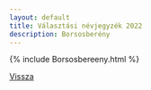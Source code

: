 ```yaml
---
layout: default
title: Választási névjegyzék 2022
description: Borsosberény
---
```


{% include Borsosbereeny.html %}

[Vissza](./)